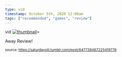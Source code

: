 ```yaml
---
type: vid
timestamp: October 5th, 2020 12:00am
tags: ["recommended", "games", "review"]
---
```

vid
[![thumbnail](http://i3.ytimg.com/vi/beF1Tv5BIeI/maxresdefault.jpg)](https://www.youtube.com/watch?v=beF1Tv5BIeI)>
    
Away Review!
 
  
<small>source: https://saturdayxiii.tumblr.com/post/647738467225419776</small>